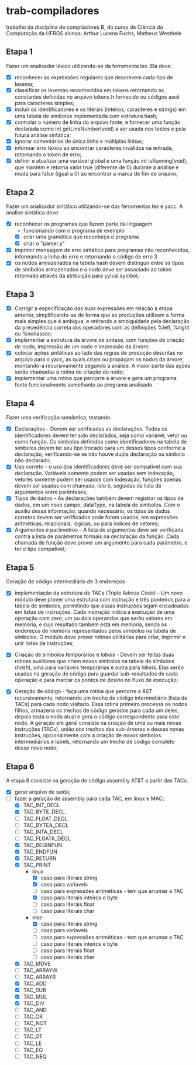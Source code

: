 # trab-compiladores
trabalho da disciplina de compiladores B, do curso de Ciência da Computação da UFRGS
alunos: Arthur Lucena Fuchs, Matheus Westhele

## Etapa 1
Fazer um analisador léxico utilizando-se da ferramenta lex. Ela deve:

- [x] reconhecer as expressões regulares que descrevem cada tipo de lexema;
- [x] classificar os lexemas reconhecidos em tokens retornando as constantes definidas no
arquivo tokens.h fornecido ou códigos ascii para caracteres simples;
- [x] incluir os identificadores e os literais (inteiros, caracteres e strings) em uma tabela de
símbolos implementada com estrutura hash;
- [x] controlar o número de linha do arquivo fonte, e fornecer uma função declarada como
int getLineNumber(void) a ser usada nos testes e pela futura análise sintática;
- [X] ignorar comentários de única linha e múltiplas linhas;
- [X] informar erro léxico ao encontrar caracteres inválidos na entrada, retornando o token
de erro;
- [x] definir e atualizar uma variável global e uma função int isRunning(void), que
mantém e retorna valor true (diferente de 0) durante a análise e muda para false (igual
a 0) ao encontrar a marca de fim de arquivo;

## Etapa 2
Fazer um analisador sintático utilizando-se das ferramentas lex e yacc. A analise sintática deve:

- [X] reconhecer os programas que fazem parte da linguagem
  - funcionando com o programa de exemplo
  - [X] criar uma gramática que reconheça o programa
  - [X] criar o "parser.y"
- [X] imprimir mensagem de erro sintático para programas não reconhecidos, informando a linha do erro e retornando o código de erro 3
- [X] os nodos armazenados na tabela hash devem distinguir entre os tipos de símbolos armazenados e o nodo deve ser associado ao token retornado através da atribuição para yylval.symbol;

## Etapa 3
- [X] Corrigir a especificação das suas expressões em relação à etapa anterior, simplificando-­as de forma que as produções utilizem a forma mais simples que é ambígua, e retirando a ambiguidade pela declaração da precedência correta dos operadores com as definições %left, %right ou %nonassoc;
- [X] implementar a estrutura da árvore de sintaxe, com funções de criação de nodo, impressão de um nodo e impressão da árvore;
- [X] colocar ações sintátivas ao lado das regras de produção descritas no arquivo para o yacc, as quais criam ou propagam os nodos da árvore, montando-a recursivamente segundo a análise. A maior parte das ações serão chamadas à rotina de criação do nodo;
- [X] implementar uma rotina que percorre a árvore e gera um programa fonte funcionalmente semelhante ao programa analisado.

## Etapa 4
Fazer uma verificação semântica, testando:

 - [X] Declarações - Devem ser verificadas as declarações. Todos os identificadores devem
ter sido declarados, seja como variável, vetor ou como função. Os símbolos definidos
como identificadores na tabela de símbolos devem ter seu tipo trocado para um desses
tipos conforme a declaração, verificando-se se não houve dupla declaração ou símbolo
não declarado;
- [X] Uso correto - o uso dos identificadores deve ser compatível com sua declaração.
Variáveis somente podem ser usadas sem indexação, vetores somente podem ser
usados com indexação, funções apenas devem ser usadas com chamada, isto é,
seguidas da lista de argumentos entre parênteses;
- [X] Tipos de dados – As declarações também devem registrar os tipos de dados, em um
novo campo, dataType, na tabela de símbolos. Com o auxílio dessa informação,
quando necessário, os tipos de dados corretos devem ser verificados onde forem
usados, em expressões aritméticas, relacionais, lógicas, ou para índices de vetores;
- [X] Argumentos e parâmetros – A lista de argumentos deve ser verificada
contra a lista de parâmetros formais na declaração da função. Cada chamada de
função deve prover um argumento para cada parâmetro, e ter o tipo compatível;

## Etapa 5
Geração de código intermediário de 3 endereços

- [X] implementação da estrutura de TACs (Triple Adress Code) -  Um novo
módulo deve prover uma estrutura com instrução e três ponteiros para a tabela
de símbolos, permitindo que essas instruções sejam encadeadas em
listas de instruções. Cada instrução indica a execução de uma operação com
zero, um ou dois operandos que serão valores em memória, e cujo resultado
também está em memória, sendo os endereços de memória representados pelos
símbolos na tabela de símbolos. O módulo deve prover rotinas utilitárias para
criar, imprimir e unir listas de instruções;

- [X] Criação de símbolos temporários e *labels* - Devem ser feitas duas
rotinas auxiliares que criam novos símbolos na tabela de símbolos (*hash*),
uma para variáveis temporárias e outra para *labels*. Elas serão usadas na
geração de código para guardar sub-resultados de cada operação e para marcar os
pontos de desvio no fluxo de execução;

- [X] Geração de código - faça uma rotina que percorre a AST recursivamente,
retornando um trecho de código intermediário (lista de TACs) para cada nodo
visitado. Essa rotina primeiro processa os nodos filhos, armazena os trechos de
código gerados para cada um deles, depois testa o nodo atual e gera o código
correspondente para este nodo. A geração em geral consiste na criação de uma ou
mais novas instruções (TACs), união dos trechos das sub-árvores e dessas novas
instruções, opcionalmente com a criação de novos símbolos intermediários e
labels, retornando um trecho de código completo desse novo nodo;

## Etapa 6
A etapa 6 consiste na geração de código assembly AT&T a partir das TACs.
- [X] gerar arquivo de saída;
- [ ] fazer a geração de assembly para cada TAC, em linux e MAC;
   - [X] TAC_INT_DECL
   - [X] TAC_BYTE_DECL
   - [ ] TAC_FLOAT_DECL
   - [ ] TAC_BYTEA_DECL
   - [ ] TAC_INTA_DECL
   - [ ] TAC_FLOATA_DECL
   - [X] TAC_BEGINFUN
   - [X] TAC_ENDFUN
   - [X] TAC_RETURN
   - [X] TAC_PRINT
      - linux
        - [X] caso para literais string
        - [X] caso para variaveis
        - [ ] caso para expressões aritméticas - tem que arrumar a TAC
        - [X] caso para literais inteiros e byte
        - [ ] caso para literais float
        - [ ] caso para literais char
      - mac
        - [X] caso para literais string
        - [ ] caso para variaveis
        - [ ] caso para expressões aritméticas - tem que arrumar a TAC
        - [ ] caso para literais inteiros e byte
        - [ ] caso para literais float
        - [ ] caso para literais char
    - [X] TAC_MOVE
    - [ ] TAC_ARRAYW
    - [ ] TAC_ARRAYR
    - [X] TAC_ADD
    - [X] TAC_SUB
    - [X] TAC_MUL
    - [X] TAC_DIV
    - [ ] TAC_AND
    - [ ] TAC_OR
    - [ ] TAC_NOT
    - [ ] TAC_LT
    - [ ] TAC_GT
    - [ ] TAC_LE
    - [ ] TAC_EQ
    - [ ] TAC_NEQ
